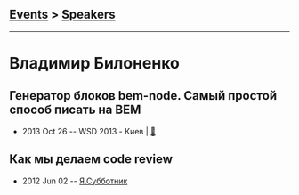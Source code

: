 ## [Events](../README.md) > [Speakers](../speakers.md)
---

# Владимир Билоненко

## Генератор блоков bem-node. Самый простой способ писать на BEM
- 2013 Oct 26 -- WSD 2013 - Киев  | [:notebook:](https://wsd.events/2013/10/26/pres/bem-node.pdf)  
## Как мы делаем code review
- 2012 Jun 02 -- [Я.Субботник](https://events.yandex.ru/lib/talks/99/)    
